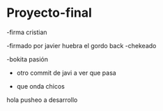 # Proyecto-final

-firma cristian

-firmado por javier huebra el gordo back -chekeado

-bokita pasión

- otro commit de javi a ver que pasa

- que onda chicos


hola pusheo a desarrollo